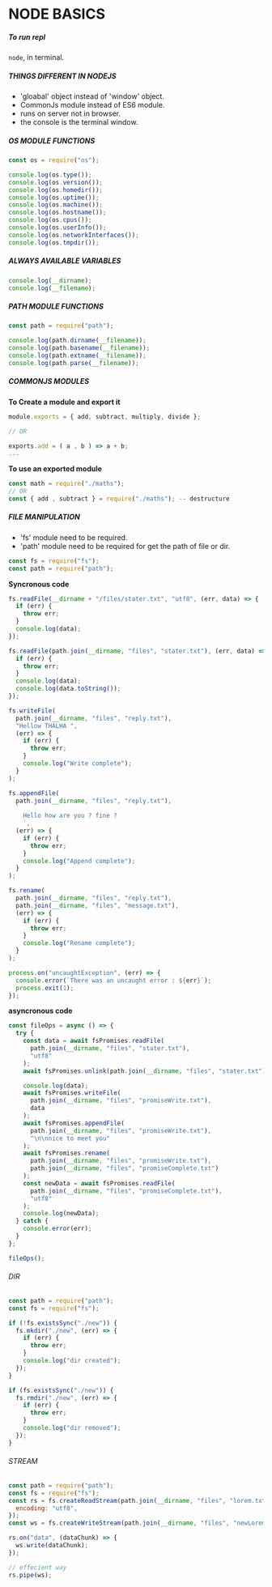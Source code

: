 # NODE BASICS

##### To run repl

```node```, in terminal.

##### THINGS DIFFERENT IN NODEJS

* 'gloabal' object instead of 'window' object.
* CommonJs module instead of ES6 module.
* runs on server not in browser.
* the console is the terminal window.

##### OS MODULE FUNCTIONS

```javascript 
const os = require("os");

console.log(os.type());
console.log(os.version());
console.log(os.homedir());
console.log(os.uptime());
console.log(os.machine());
console.log(os.hostname());
console.log(os.cpus());
console.log(os.userInfo());
console.log(os.networkInterfaces());
console.log(os.tmpdir());
```
##### ALWAYS AVAILABLE VARIABLES

```javascript
console.log(__dirname);
console.log(__filename);
```

##### PATH MODULE FUNCTIONS
```javascript
const path = require("path");

console.log(path.dirname(__filename));
console.log(path.basename(__filename));
console.log(path.extname(__filename));
console.log(path.parse(__filename));

```

##### COMMONJS MODULES 

**To Create a module and export it** 

```javascript 
module.exports = { add, subtract, multiply, divide };

// OR

exports.add = ( a , b ) => a + b;
...

```

**To use an exported module** 


```javascript 
const math = require("./maths");
// OR
const { add , subtract } = require("./maths"); -- destructure
```

##### FILE MANIPULATION

* 'fs' module need to be required.
* 'path' module need to be required for get the path of file or dir.

```javascript
const fs = require("fs");
const path = require("path");

```

**Syncronous code** 

```javascript
fs.readFile(__dirname + "/files/stater.txt", "utf8", (err, data) => {
  if (err) {
    throw err;
  }
  console.log(data);
});

fs.readFile(path.join(__dirname, "files", "stater.txt"), (err, data) => {
  if (err) {
    throw err;
  }
  console.log(data);
  console.log(data.toString());
});

fs.writeFile(
  path.join(__dirname, "files", "reply.txt"),
  "Hellow THALHA ",
  (err) => {
    if (err) {
      throw err;
    }
    console.log("Write complete");
  }
);

fs.appendFile(
  path.join(__dirname, "files", "reply.txt"),
  `
    Hello how are you ? fine ? 
    `,
  (err) => {
    if (err) {
      throw err;
    }
    console.log("Append complete");
  }
);

fs.rename(
  path.join(__dirname, "files", "reply.txt"),
  path.join(__dirname, "files", "message.txt"),
  (err) => {
    if (err) {
      throw err;
    }
    console.log("Rename complete");
  }
);

process.on("uncaughtException", (err) => {
  console.error(`There was an uncaught error : ${err}`);
  process.exit(1);
});

```

**asyncronous code** 

```javascript
const fileOps = async () => {
  try {
    const data = await fsPromises.readFile(
      path.join(__dirname, "files", "stater.txt"),
      "utf8"
    );
    await fsPromises.unlink(path.join(__dirname, "files", "stater.txt"));

    console.log(data);
    await fsPromises.writeFile(
      path.join(__dirname, "files", "promiseWrite.txt"),
      data
    );
    await fsPromises.appendFile(
      path.join(__dirname, "files", "promiseWrite.txt"),
      "\n\nnice to meet you"
    );
    await fsPromises.rename(
      path.join(__dirname, "files", "promiseWrite.txt"),
      path.join(__dirname, "files", "promiseComplete.txt")
    );
    const newData = await fsPromises.readFile(
      path.join(__dirname, "files", "promiseComplete.txt"),
      "utf8"
    );
    console.log(newData);
  } catch {
    console.error(err);
  }
};

fileOps();

```

###### DIR

```javascript
const path = require("path");
const fs = require("fs");

if (!fs.existsSync("./new")) {
  fs.mkdir("./new", (err) => {
    if (err) {
      throw err;
    }
    console.log("dir created");
  });
}

if (fs.existsSync("./new")) {
  fs.rmdir("./new", (err) => {
    if (err) {
      throw err;
    }
    console.log("dir removed");
  });
}

```

###### STREAM

```javascript
const path = require("path");
const fs = require("fs");
const rs = fs.createReadStream(path.join(__dirname, "files", "lorem.txt"), {
  encoding: "utf8",
});
const ws = fs.createWriteStream(path.join(__dirname, "files", "newLorem.txt"));

rs.on("data", (dataChunk) => {
  ws.write(dataChunk);
});

// effecient way
rs.pipe(ws);

```
